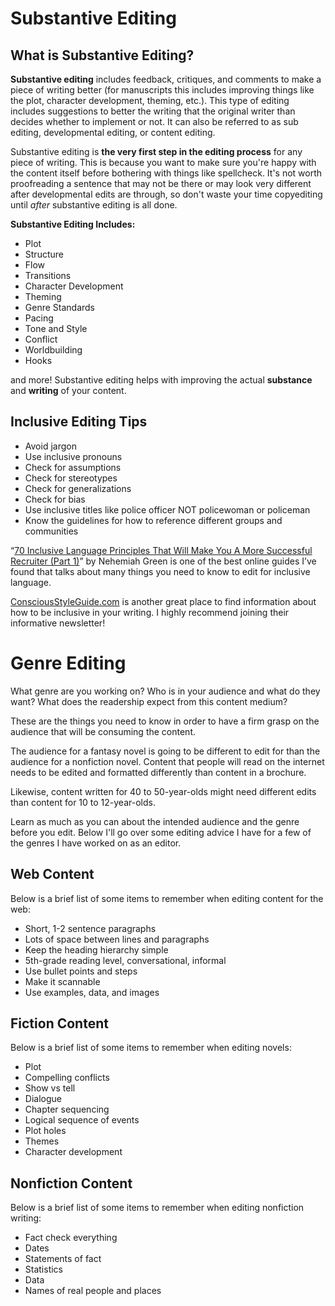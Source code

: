 # Substantive Editing

## What is Substantive Editing?

**Substantive editing** includes feedback, critiques, and comments to make a piece of writing better (for manuscripts this includes improving things like the plot, character development, theming, etc.). This type of editing includes suggestions to better the writing that the original writer than decides whether to implement or not. It can also be referred to as sub editing, developmental editing, or content editing.

Substantive editing is **the very first step in the editing process** for any piece of writing. This is because you want to make sure you're happy with the content itself before bothering with things like spellcheck. It's not worth proofreading a sentence that may not be there or may look very different after developmental edits are through, so don't waste your time copyediting until *after* substantive editing is all done. 

**Substantive Editing Includes:**
- Plot
- Structure
- Flow
- Transitions
- Character Development
- Theming
- Genre Standards
- Pacing
- Tone and Style
- Conflict
- Worldbuilding
- Hooks

and more! Substantive editing helps with improving the actual **substance** and **writing** of your content.  

## Inclusive Editing Tips

- Avoid jargon
- Use inclusive pronouns 
- Check for assumptions 
- Check for stereotypes 
- Check for generalizations 
- Check for bias 
- Use inclusive titles like police officer NOT policewoman or policeman
- Know the guidelines for how to reference different groups and communities

“[70 Inclusive Language Principles That Will Make You A More Successful Recruiter (Part 1)](https://medium.com/diversity-together/70-inclusive-language-principles-that-will-make-you-a-more-successful-recruiter-part-1-79b7342a0923)” by Nehemiah Green is one of the best online guides I’ve found that talks about many things you need to know to edit for inclusive language. 

[ConsciousStyleGuide.com](https://consciousstyleguide.com/) is another great place to find information about how to be inclusive in your writing. I highly recommend joining their informative newsletter!
# Genre Editing

What genre are you working on? Who is in your audience and what do they want? What does the readership expect from this content medium? 

These are the things you need to know in order to have a firm grasp on the audience that will be consuming the content. 

The audience for a fantasy novel is going to be different to edit for than the audience for a nonfiction novel. Content that people will read on the internet needs to be edited and formatted differently than content in a brochure. 

Likewise, content written for 40 to 50-year-olds might need different edits than content for 10 to 12-year-olds. 

Learn as much as you can about the intended audience and the genre before you edit. Below I'll go over some editing advice I have for a few of the genres I have worked on as an editor.

## Web Content

Below is a brief list of some items to remember when editing content for the web: 

- Short, 1-2 sentence paragraphs
- Lots of space between lines and paragraphs
- Keep the heading hierarchy simple
- 5th-grade reading level, conversational, informal 
- Use bullet points and steps 
- Make it scannable 
- Use examples, data, and images
## Fiction Content

Below is a brief list of some items to remember when editing novels: 

- Plot 
- Compelling conflicts 
- Show vs tell 
- Dialogue 
- Chapter sequencing
- Logical sequence of events
- Plot holes 
- Themes
- Character development
## Nonfiction Content

Below is a brief list of some items to remember when editing nonfiction writing:

- Fact check everything
- Dates 
- Statements of fact
- Statistics 
- Data
- Names of real people and places
